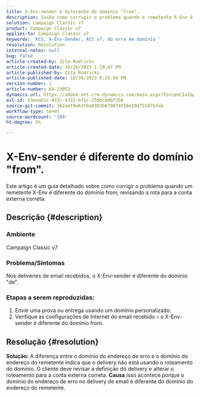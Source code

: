 ```yaml
---
title: X-Env-sender é diferente do domínio "from".
description: Saiba como corrigir o problema quando o remetente X-Env é diferente do domínio do. Altere o roteamento para a conta externa correta.
solution: Campaign Classic v7
product: Campaign Classic v7
applies-to: Campaign Classic v7
keywords: 'KCS, X-Env-Sender, ACC v7, do erro de domínio '
resolution: Resolution
internal-notes: null
bug: false
article-created-by: Zita Rodricks
article-created-date: 10/26/2023 1:18:47 PM
article-published-by: Zita Rodricks
article-published-date: 10/30/2023 6:25:56 PM
version-number: 1
article-number: KA-23053
dynamics-url: https://adobe-ent.crm.dynamics.com/main.aspx?forceUCI=1&pagetype=entityrecord&etn=knowledgearticle&id=d912882f-0274-ee11-9ae7-6045bd006b4b
exl-id: 43eaa61c-972c-4722-bf1c-25ddcbdbf350
source-git-commit: 362aef9e63f8a0303b670074f58e19d75587bfeb
workflow-type: tm+mt
source-wordcount: '189'
ht-degree: 5%

---
```


# X-Env-sender é diferente do domínio &quot;from&quot;.


Este artigo é um guia detalhado sobre como corrigir o problema quando um remetente X-Env é diferente do domínio from, revisando a rota para a conta externa correta.



## Descrição {#description}


### <b>Ambiente</b>

Campaign Classic v7



### <b>Problema/Sintomas</b>

Nos deliveries de email recebidos, o X-Env-sender é diferente do domínio &quot;de&quot;.

### <b>Etapas a serem reproduzidas:</b>

1. Envie uma prova ou entrega usando um domínio personalizado.
2. Verifique as configurações de Internet do email recebido `>`  o X-Env-sender é diferente do domínio from.



## Resolução {#resolution}

<b>Solução:</b>
A diferença entre o domínio do endereço de erro e o domínio do endereço do remetente indica que o delivery não está usando o roteamento do domínio. O cliente deve revisar a definição do delivery e alterar o roteamento para a conta externa correta.
<b>Causa</b>
Isso acontece porque o domínio do endereço de erro no delivery de email é diferente do domínio do endereço do remetente.
